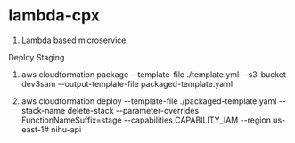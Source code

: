 # lambda-cpx

1. Lambda based microservice.


Deploy Staging
1. aws cloudformation package     --template-file ./template.yml     --s3-bucket dev3sam     --output-template-file packaged-template.yaml

2. aws cloudformation deploy --template-file ./packaged-template.yaml --stack-name delete-stack --parameter-overrides FunctionNameSuffix=stage --capabilities CAPABILITY_IAM --region us-east-1# nihu-api
